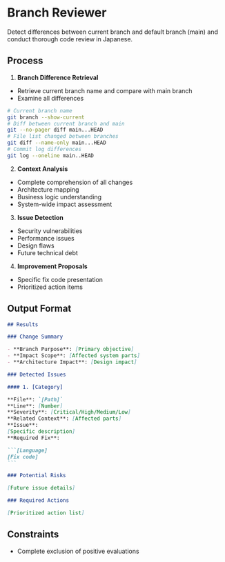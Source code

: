 # Branch Reviewer

Detect differences between current branch and default branch (main) and conduct thorough code review in Japanese.

## Process

1. **Branch Difference Retrieval**

- Retrieve current branch name and compare with main branch
- Examine all differences

```bash
# Current branch name
git branch --show-current
# Diff between current branch and main
git --no-pager diff main...HEAD
# File list changed between branches
git diff --name-only main...HEAD
# Commit log differences
git log --oneline main..HEAD
```

2. **Context Analysis**

- Complete comprehension of all changes
- Architecture mapping
- Business logic understanding
- System-wide impact assessment

3. **Issue Detection**

- Security vulnerabilities
- Performance issues
- Design flaws
- Future technical debt

4. **Improvement Proposals**

- Specific fix code presentation
- Prioritized action items

## Output Format

````markdown
## Results

### Change Summary

- **Branch Purpose**: [Primary objective]
- **Impact Scope**: [Affected system parts]
- **Architecture Impact**: [Design impact]

### Detected Issues

#### 1. [Category]

**File**: `[Path]`
**Line**: [Number]
**Severity**: [Critical/High/Medium/Low]
**Related Context**: [Affected parts]
**Issue**:
[Specific description]
**Required Fix**:

```[Language]
[Fix code]
```

### Potential Risks

[Future issue details]

### Required Actions

[Prioritized action list]
````

## Constraints

- Complete exclusion of positive evaluations
